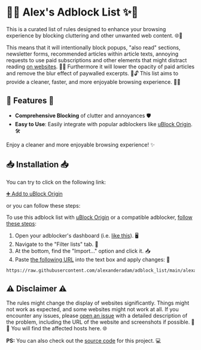 # 🛑✨ Alex's Adblock List ✨🛑

This is a curated list of rules designed to enhance your browsing experience by blocking cluttering and other unwanted web content. 🌐🚫

This means that it will intentionally block popups, "also read" sections, newsletter forms, recommended articles within article texts, annoying requests to use paid subscriptions and other elements that might distract reading [on websites](hosts.md). 📰❌
Furthermore it will lower the opacity of paid articles and remove the blur effect of paywalled excerpts. 📰🔓
This list aims to provide a cleaner, faster, and more enjoyable browsing experience. 🚀✨

## 🌟 Features 🌟

- **Comprehensive Blocking** of clutter and annoyances 🛡️
- **Easy to Use**: Easily integrate with popular adblockers like [uBlock Origin](https://ublockorigin.com/). 🛠️

Enjoy a cleaner and more enjoyable browsing experience! ✨

## 📥 Installation 📥

You can try to click on the following link:

[➕ Add to uBlock Origin](abp:subscribe?location=https://alexanderadam.github.io/adblock_list/alexanderadam.txt&title=AlexsList)

or you can follow these steps:

To use this adblock list with [uBlock Origin](https://ublockorigin.com/) or a compatible adblocker, [follow these steps](https://github.com/gorhill/uBlock/wiki/Dashboard:-Filter-lists#adding-manually):

1. Open your adblocker's dashboard (i.e. [like this](https://github.com/gorhill/uBlock/wiki/Dashboard#you-can-access-ublock-origin-ubos-dashboard-by-)). 🖥️
2. Navigate to the "Filter lists" tab. 📑
3. At the bottom, find the "Import..." option and click it. 📥
4. Paste [the following URL](https://raw.githubusercontent.com/alexanderadam/adblock_list/main/alexanderadam.txt) into the text box and apply changes: 🔗

```
https://raw.githubusercontent.com/alexanderadam/adblock_list/main/alexanderadam.txt
```

## ⚠️ Disclaimer ⚠️

The rules might change the display of websites significantly. Things might not work as expected, and some websites might not work at all. If you encounter any issues, please [open an issue](https://github.com/alexanderadam/adblock_list/issues/new) with a detailed description of the problem, including the URL of the website and screenshots if possible. 📝📸
You will find the affected hosts here. 🌐

**PS:** You can also check out the [source code](https://github.com/alexanderadam/adblock_list) for this project. 💻
